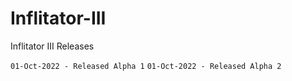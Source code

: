 # Inflitator-III
Inflitator III Releases

`01-Oct-2022 - Released Alpha 1`
`01-Oct-2022 - Released Alpha 2`
